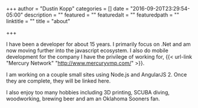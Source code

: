 +++
author = "Dustin Kopp"
categories = []
date = "2016-09-20T23:29:54-05:00"
description = ""
featured = ""
featuredalt = ""
featuredpath = ""
linktitle = ""
title = "about"

+++

I have been a developer for about 15 years. I primarily focus on .Net and am now moving further into the javascript ecosystem. I also do mobile development for the company I have the privilege of working for, {{< url-link "Mercury Network" "http://www.mercuryvmp.com/" >}}.

I am working on a couple small sites using Node.js and AngularJS 2. Once they are complete, they will be linked here.

I also enjoy too many hobbies including 3D printing, SCUBA diving, woodworking, brewing beer and am an Oklahoma Sooners fan. 

